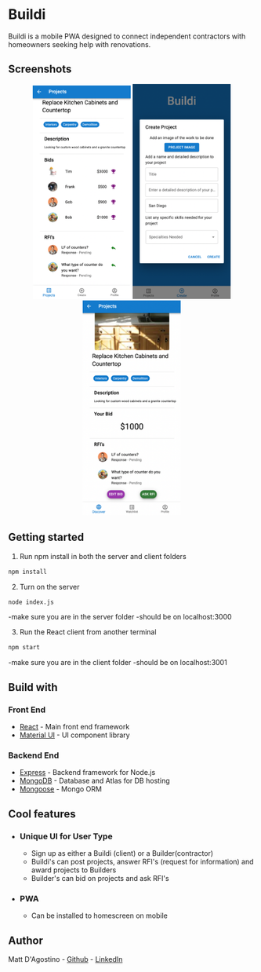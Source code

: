 # Buildi

Buildi is a mobile PWA designed to connect independent contractors with homeowners seeking help with renovations.

## Screenshots

<p align="center" display="flex">
  <img src="./readme/clientprojectview.png" width="200px" />
  <img src="./readme/createproject.png" width="200px"/>
  <img src="./readme/contractorprojectview.png" width="200px"/>

</p>

## Getting started

1. Run npm install in both the server and client folders

```bash
npm install
```

2. Turn on the server

```bash
node index.js
```

-make sure you are in the server folder
-should be on localhost:3000

3. Run the React client from another terminal

```bash
npm start
```

-make sure you are in the client folder
-should be on localhost:3001

## Build with

### Front End

- [React](https://reactjs.org/) - Main front end framework
- [Material UI](https://mui.com/) - UI component library

### Backend End

- [Express](https://expressjs.com/) - Backend framework for Node.js
- [MongoDB](https://www.mongodb.com/) - Database and Atlas for DB hosting
- [Mongoose](https://mongoosejs.com/) - Mongo ORM

## Cool features

- ### Unique UI for User Type

  - Sign up as either a Buildi (client) or a Builder(contractor)
  - Buildi's can post projects, answer RFI's (request for information) and award projects to Builders
  - Builder's can bid on projects and ask RFI's

- ### PWA

  - Can be installed to homescreen on mobile

## Author

Matt D'Agostino - [Github](https://github.com/mattdags982) - [LinkedIn](https://www.linkedin.com/in/matthewgregorydagostino)
